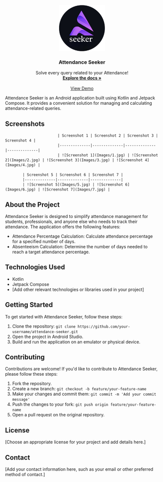<!-- Improved compatibility of back to top link: See: https://github.com/othneildrew/Best-README-Template/pull/73 -->
<a name="readme-top"></a>

<!-- PROJECT LOGO -->
<br />
<div align="center">
  <a href="https://github.com/its-ks/Attendance_Seeker">
    <img src="Images\logo.png" alt="Logo" width="150" height="150">
  </a>

  <h3 align="center">Attendance Seeker</h3>

  <p align="center">
    Solve every query related to your Attendance!
    <br />
    <a href="https://github.com/its-ks/Attendance_Seeker"><strong>Explore the docs »</strong></a>
    <br />
    <br />
    <a href="https://github.com/its-ks/Attendance_Seeker">View Demo</a>
  </p>
</div>

Attendance Seeker is an Android application built using Kotlin and Jetpack Compose. It provides a convenient solution for managing and calculating attendance-related queries.


## Screenshots

                            | Screenshot 1 | Screenshot 2 | Screenshot 3 | Screenshot 4 |
                            |--------------|--------------|--------------|--------------|
                            | ![Screenshot 1](Images/1.jpg) | ![Screenshot 2](Images/2.jpg) | ![Screenshot 3](Images/3.jpg) | ![Screenshot 4](Images/4.jpg) |

            | Screenshot 5 | Screenshot 6 | Screenshot 7 |
            |--------------|--------------|--------------|
            | ![Screenshot 5](Images/5.jpg) | ![Screenshot 6](Images/6.jpg) | ![Screenshot 7](Images/7.jpg) |


## About the Project

Attendance Seeker is designed to simplify attendance management for students, professionals, and anyone else who needs to track their attendance. The application offers the following features:

- Attendance Percentage Calculation: Calculate attendance percentage for a specified number of days.
- Absenteeism Calculation: Determine the number of days needed to reach a target attendance percentage.

## Technologies Used

- Kotlin
- Jetpack Compose
- [Add other relevant technologies or libraries used in your project]

## Getting Started

To get started with Attendance Seeker, follow these steps:

1. Clone the repository: `git clone https://github.com/your-username/attendance-seeker.git`
2. Open the project in Android Studio.
3. Build and run the application on an emulator or physical device.

## Contributing

Contributions are welcome! If you'd like to contribute to Attendance Seeker, please follow these steps:

1. Fork the repository.
2. Create a new branch: `git checkout -b feature/your-feature-name`
3. Make your changes and commit them: `git commit -m 'Add your commit message'`
4. Push the changes to your fork: `git push origin feature/your-feature-name`
5. Open a pull request on the original repository.

## License

[Choose an appropriate license for your project and add details here.]

## Contact

[Add your contact information here, such as your email or other preferred method of contact.]


